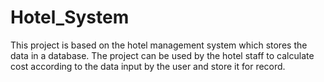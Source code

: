 # Hotel_System
This project is based on the hotel management system which stores the data in a database.
The project can be used by the hotel staff to calculate cost according to the data input by the user and store it for record.
